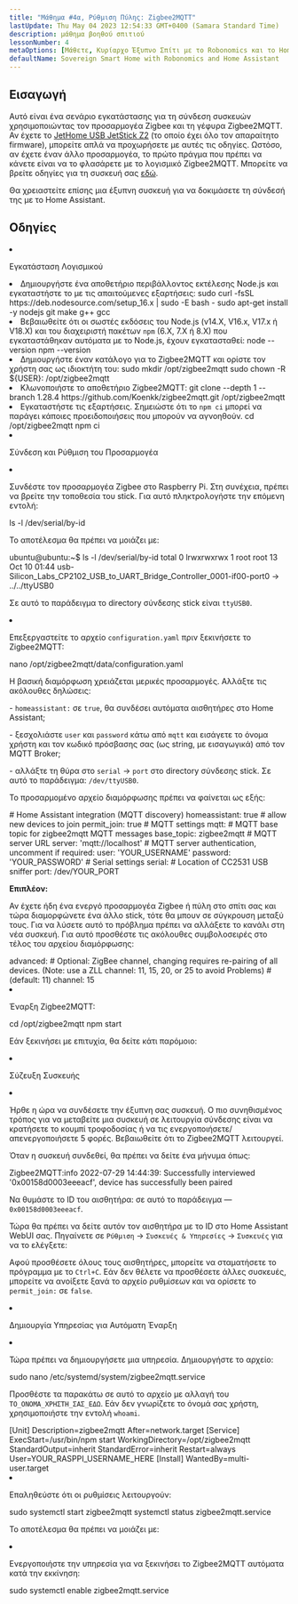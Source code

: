 ```yaml
---
title: "Μάθημα #4α, Ρύθμιση Πύλης: Zigbee2MQTT"
lastUpdate: Thu May 04 2023 12:54:33 GMT+0400 (Samara Standard Time)
description: μάθημα βοηθού σπιτιού
lessonNumber: 4
metaOptions: [Μάθετε, Κυρίαρχο Έξυπνο Σπίτι με το Robonomics και το Home Assistant]
defaultName: Sovereign Smart Home with Robonomics and Home Assistant
---
```


## Εισαγωγή

Αυτό είναι ένα σενάριο εγκατάστασης για τη σύνδεση συσκευών χρησιμοποιώντας τον προσαρμογέα Zigbee και τη γέφυρα Zigbee2MQTT. Αν έχετε το [JetHome USB JetStick Z2](https://jethome.ru/z2/?sl=en) (το οποίο έχει όλο τον απαραίτητο firmware), μπορείτε απλά να προχωρήσετε με αυτές τις οδηγίες. Ωστόσο, αν έχετε έναν άλλο προσαρμογέα, το πρώτο πράγμα που πρέπει να κάνετε είναι να το φλασάρετε με το λογισμικό Zigbee2MQTT. Μπορείτε να βρείτε οδηγίες για τη συσκευή σας [εδώ](https://www.zigbee2mqtt.io/guide/adapters/).

Θα χρειαστείτε επίσης μια έξυπνη συσκευή για να δοκιμάσετε τη σύνδεσή της με το Home Assistant.


## Οδηγίες

<List type="numbers">

<li>

Εγκατάσταση Λογισμικού

<List>

  <li>
    Δημιουργήστε ένα αποθετήριο περιβάλλοντος εκτέλεσης Node.js και εγκαταστήστε το με τις απαιτούμενες εξαρτήσεις:
    <LessonCodeWrapper language="bash" codeClass="big-code" noLines>sudo curl -fsSL https://deb.nodesource.com/setup_16.x | sudo -E bash - </LessonCodeWrapper>
    <LessonCodeWrapper language="bash" noLines>sudo apt-get install -y nodejs git make g++ gcc</LessonCodeWrapper>

  </li>

  <li>
    Βεβαιωθείτε ότι οι σωστές εκδόσεις του Node.js (v14.X, V16.x, V17.x ή V18.X) και του διαχειριστή πακέτων <code class="nowb">npm</code> (6.X, 7.X ή 8.X) που εγκαταστάθηκαν αυτόματα με το Node.js, έχουν εγκατασταθεί:
    <LessonCodeWrapper language="bash" noLines>node --version</LessonCodeWrapper>
    <LessonCodeWrapper language="bash" noLines>npm --version</LessonCodeWrapper>
  </li>

  <li>
    Δημιουργήστε έναν κατάλογο για το Zigbee2MQTT και ορίστε τον χρήστη σας ως ιδιοκτήτη του:
    <LessonCodeWrapper language="bash" noLines>sudo mkdir /opt/zigbee2mqtt</LessonCodeWrapper>
    <LessonCodeWrapper language="bash" noLines>sudo chown -R ${USER}: /opt/zigbee2mqtt</LessonCodeWrapper>
  </li>

  <li>
    Κλωνοποιήστε το αποθετήριο Zigbee2MQTT:
    <LessonCodeWrapper language="bash" codeClass="big-code" noLines>
    git clone --depth 1 --branch 1.28.4 https://github.com/Koenkk/zigbee2mqtt.git /opt/zigbee2mqtt
    </LessonCodeWrapper>
  </li>

  <li>
    Εγκαταστήστε τις εξαρτήσεις. Σημειώστε ότι το <code>npm ci</code> μπορεί να παράγει κάποιες προειδοποιήσεις που μπορούν να αγνοηθούν.
    <LessonCodeWrapper language="bash" noLines>cd /opt/zigbee2mqtt</LessonCodeWrapper>
    <LessonCodeWrapper language="bash" noLines>npm ci</LessonCodeWrapper>
  </li>

</List>
</li>

<li>

Σύνδεση και Ρύθμιση του Προσαρμογέα

<List>

<li>

Συνδέστε τον προσαρμογέα Zigbee στο Raspberry Pi. Στη συνέχεια, πρέπει να βρείτε την τοποθεσία του stick. Για αυτό πληκτρολογήστε την επόμενη εντολή:

<LessonCodeWrapper language="bash" noLines>
ls -l /dev/serial/by-id
</LessonCodeWrapper>

Το αποτέλεσμα θα πρέπει να μοιάζει με:

<LessonCodeWrapper language="bash" codeClass="big-code" noCopyIcon>
ubuntu@ubuntu:~$ ls -l /dev/serial/by-id
total 0
lrwxrwxrwx 1 root root 13 Oct 10 01:44 usb-Silicon_Labs_CP2102_USB_to_UART_Bridge_Controller_0001-if00-port0 -> ../../ttyUSB0
</LessonCodeWrapper>

Σε αυτό το παράδειγμα το directory σύνδεσης stick είναι <code>ttyUSB0</code>.
</li>

<li>

Επεξεργαστείτε το αρχείο <code>configuration.yaml</code> πριν ξεκινήσετε το Zigbee2MQTT:

<LessonCodeWrapper language="bash" noLines>
nano /opt/zigbee2mqtt/data/configuration.yaml
</LessonCodeWrapper>

Η βασική διαμόρφωση χρειάζεται μερικές προσαρμογές. Αλλάξτε τις ακόλουθες δηλώσεις:

\- <code>homeassistant:</code> σε <code>true</code>, θα συνδέσει αυτόματα αισθητήρες στο Home Assistant;

\- ξεσχολιάστε <code>user</code> και <code>password</code> κάτω από <code>mqtt</code> και εισάγετε το όνομα χρήστη και τον κωδικό πρόσβασης σας (ως string, με εισαγωγικά) από τον MQTT Broker;

\- αλλάξτε τη θύρα στο <code>serial</code> -> <code>port</code> στο directory σύνδεσης stick. Σε αυτό το παράδειγμα: <code>/dev/ttyUSB0</code>.

Το προσαρμομένο αρχείο διαμόρφωσης πρέπει να φαίνεται ως εξής:

<LessonCodeWrapper language="yaml">
# Home Assistant integration (MQTT discovery)
homeassistant: true
# allow new devices to join
permit_join: true
# MQTT settings
mqtt:
  # MQTT base topic for zigbee2mqtt MQTT messages
  base_topic: zigbee2mqtt
  # MQTT server URL
  server: 'mqtt://localhost'
  # MQTT server authentication, uncomment if required:
  user: 'YOUR_USERNAME'
  password: 'YOUR_PASSWORD'
# Serial settings
serial:
  # Location of CC2531 USB sniffer
  port: /dev/YOUR_PORT
</LessonCodeWrapper>


**Επιπλέον:**

Αν έχετε ήδη ένα ενεργό προσαρμογέα Zigbee ή πύλη στο σπίτι σας και τώρα διαμορφώνετε ένα άλλο stick, τότε θα μπουν σε σύγκρουση μεταξύ τους. Για να λύσετε αυτό το πρόβλημα πρέπει να αλλάξετε το κανάλι στη νέα συσκευή. Για αυτό προσθέστε τις ακόλουθες συμβολοσειρές στο τέλος του αρχείου διαμόρφωσης:


<LessonCodeWrapper language="yaml" codeClass="big-code">
advanced:
  # Optional: ZigBee channel, changing requires re-pairing of all devices. (Note: use a ZLL channel: 11, 15, 20, or 25 to avoid Problems)
  # (default: 11)
  channel: 15
</LessonCodeWrapper>
</li>

<li>

Έναρξη Zigbee2MQTT:

<LessonCodeWrapper language="bash" noLines>
cd /opt/zigbee2mqtt
</LessonCodeWrapper>

<LessonCodeWrapper language="bash" noLines>
npm start
</LessonCodeWrapper>

Εάν ξεκινήσει με επιτυχία, θα δείτε κάτι παρόμοιο:

<LessonImages src="smart-house-course/lesson-4-a-1.jpg" alt="code"/>
</li>
</List>
</li>

<li>

Σύζευξη Συσκευής

<List>

<li>

Ήρθε η ώρα να συνδέσετε την έξυπνη σας συσκευή. Ο πιο συνηθισμένος τρόπος για να μεταβείτε μια συσκευή σε λειτουργία σύνδεσης είναι να κρατήσετε το κουμπί τροφοδοσίας ή να τις ενεργοποιήσετε/απενεργοποιήσετε 5 φορές. Βεβαιωθείτε ότι το Zigbee2MQTT λειτουργεί.

<LessonImages src="smart-house-course/lesson-4-a-4.gif" alt="code" imageClasses="mb"/>

Όταν η συσκευή συνδεθεί, θα πρέπει να δείτε ένα μήνυμα όπως:

<LessonCodeWrapper language="bash" codeClass="big-code" noLines>
Zigbee2MQTT:info  2022-07-29 14:44:39: Successfully interviewed '0x00158d0003eeeacf', device has successfully been paired
</LessonCodeWrapper>

Να θυμάστε το ID του αισθητήρα: σε αυτό το παράδειγμα — <code>0x00158d0003eeeacf</code>.

Τώρα θα πρέπει να δείτε αυτόν τον αισθητήρα με το ID στο Home Assistant WebUI σας. Πηγαίνετε σε <code>Ρύθμιση</code> -> <code>Συσκευές & Υπηρεσίες</code> -> <code>Συσκευές</code> για να το ελέγξετε:

<LessonImages src="smart-house-course/lesson-4-a-2.jpg" alt="code" imageClasses="mb"/>

Αφού προσθέσετε όλους τους αισθητήρες, μπορείτε να σταματήσετε το πρόγραμμα με το <code>Ctrl+C</code>. Εάν δεν θέλετε να προσθέσετε άλλες συσκευές, μπορείτε να ανοίξετε ξανά το αρχείο ρυθμίσεων και να ορίσετε το <code>permit_join:</code> σε <code>false</code>.
</li>

</List>
</li>

<li>

Δημιουργία Υπηρεσίας για Αυτόματη Έναρξη

<List>

<li>

Τώρα πρέπει να δημιουργήσετε μια υπηρεσία. Δημιουργήστε το αρχείο:

<LessonCodeWrapper language="bash" noLines>
sudo nano /etc/systemd/system/zigbee2mqtt.service
</LessonCodeWrapper>

Προσθέστε τα παρακάτω σε αυτό το αρχείο με αλλαγή του <code>ΤΟ_ΟΝΟΜΑ_ΧΡΗΣΤΗ_ΣΑΣ_ΕΔΩ</code>. Εάν δεν γνωρίζετε το όνομά σας χρήστη, χρησιμοποιήστε την εντολή <code>whoami</code>.

<LessonCodeWrapper language="bash">
[Unit]
Description=zigbee2mqtt
After=network.target 
[Service]
ExecStart=/usr/bin/npm start
WorkingDirectory=/opt/zigbee2mqtt
StandardOutput=inherit
StandardError=inherit
Restart=always
User=YOUR_RASPPI_USERNAME_HERE
[Install]
WantedBy=multi-user.target
</LessonCodeWrapper>
</li>

<li>

Επαληθεύστε ότι οι ρυθμίσεις λειτουργούν:

<LessonCodeWrapper language="bash" noLines>
sudo systemctl start zigbee2mqtt
</LessonCodeWrapper>

<LessonCodeWrapper language="bash" noLines>
systemctl status zigbee2mqtt.service
</LessonCodeWrapper>

Το αποτέλεσμα θα πρέπει να μοιάζει με:

<LessonImages src="smart-house-course/lesson-4-a-3.jpg" alt="code" imageClasses="mb"/>
</li>

<li>

Ενεργοποιήστε την υπηρεσία για να ξεκινήσει το Zigbee2MQTT αυτόματα κατά την εκκίνηση:

<LessonCodeWrapper language="bash" noLines>
sudo systemctl enable zigbee2mqtt.service
</LessonCodeWrapper>

</li>
</List>
</li>
</List>